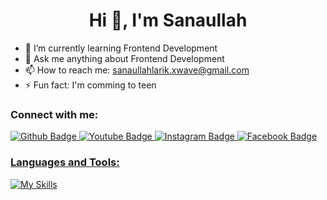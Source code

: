  <h1 align="center">Hi 👋, I'm Sanaullah</h1>

- 🌱 I’m currently learning Frontend Development
- 💬 Ask me anything about Frontend Development
- 📫 How to reach me: sanaullahlarik.xwave@gmail.com
- ⚡ Fun fact: I'm comming to teen
  
### Connect with me:
<div id="badges">
  <a href="https://github.com/Sanaullahlarik">
    <img src="https://img.shields.io/badge/Github-black?style=for-the-badge&logo=Github&logoColor=white" alt="Github Badge"/>
  </a>
  <a href="https://www.linkedin.com/in/sanaullah-larik/">
    <img src="https://img.shields.io/badge/LinkedIn-red?style=for-the-badge&logo=youtube&logoColor=white" alt="Youtube Badge"/>
  </a>
   <a href="https://www.instagram.com/sana.ullahlarik/">
    <img src="https://img.shields.io/badge/Instagram-purple?style=for-the-badge&logo=instagram&logoColor=white" alt="Instagram Badge"/>
  </a>
   <a href="https://www.facebook.com/saqib.larik.90">
    <img src="https://img.shields.io/badge/Facebook-blue?style=for-the-badge&logo=facebook&logoColor=white" alt="Facebook Badge"/>
<!--   </a>
   <a href="https://twitter.com/axiftaj">
    <img src="https://img.shields.io/badge/Twitter-blue?style=for-the-badge&logo=twitter&logoColor=white" alt="Twitter Badge"/>
  </a> -->
</div>

### Languages and Tools:
[![My Skills](https://skillicons.dev/icons?i=html,css,javascript,bootstrap,react,redux,github,git,figma,vercel&perline=5)](https://skillicons.dev)

